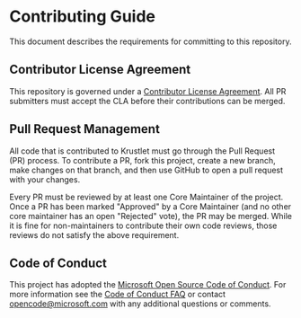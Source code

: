 # Contributing Guide

This document describes the requirements for committing to this repository.

## Contributor License Agreement

This repository is governed under a [Contributor License
Agreement](https://cla.opensource.microsoft.com/deislabs/krustlet). All PR submitters must accept
the CLA before their contributions can be merged.

## Pull Request Management

All code that is contributed to Krustlet must go through the Pull Request (PR) process. To
contribute a PR, fork this project, create a new branch, make changes on that branch, and then use
GitHub to open a pull request with your changes.

Every PR must be reviewed by at least one Core Maintainer of the project. Once a PR has been marked
"Approved" by a Core Maintainer (and no other core maintainer has an open "Rejected" vote), the PR
may be merged. While it is fine for non-maintainers to contribute their own code reviews, those
reviews do not satisfy the above requirement.

## Code of Conduct

This project has adopted the [Microsoft Open Source Code of
Conduct](https://opensource.microsoft.com/codeofconduct/). For more information see the [Code of
Conduct FAQ](https://opensource.microsoft.com/codeofconduct/faq/) or contact
[opencode@microsoft.com](mailto:opencode@microsoft.com) with any additional questions or comments.
